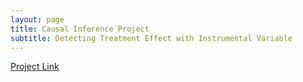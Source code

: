 ```yaml
---
layout: page
title: Causal Inference Project
subtitle: Detecting Treatment Effect with Instrumental Variable  
---
```

[Project Link](https://htmlpreview.github.io/?https://github.com/elainekjchiu/elainekjchiu.github.io/blob/ebb25fad01587f9cb4c80d65d0880585b4b8a853/project.html)



